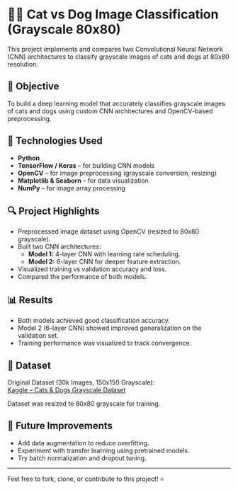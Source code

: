 # 🐶🐱 Cat vs Dog Image Classification (Grayscale 80x80)

This project implements and compares two Convolutional Neural Network (CNN) architectures to classify grayscale images of cats and dogs at 80x80 resolution.

## 🧠 Objective
To build a deep learning model that accurately classifies grayscale images of cats and dogs using custom CNN architectures and OpenCV-based preprocessing.

## 🧰 Technologies Used
- **Python**
- **TensorFlow / Keras** – for building CNN models
- **OpenCV** – for image preprocessing (grayscale conversion, resizing)
- **Matplotlib & Seaborn** – for data visualization
- **NumPy** – for image array processing

## 🔍 Project Highlights
- Preprocessed image dataset using OpenCV (resized to 80x80 grayscale).
- Built two CNN architectures:
  - **Model 1:** 4-layer CNN with learning rate scheduling.
  - **Model 2:** 6-layer CNN for deeper feature extraction.
- Visualized training vs validation accuracy and loss.
- Compared the performance of both models.

## 📊 Results
- Both models achieved good classification accuracy.
- Model 2 (6-layer CNN) showed improved generalization on the validation set.
- Training performance was visualized to track convergence.

## 📂 Dataset
Original Dataset (30k Images, 150x150 Grayscale):  
[Kaggle – Cats & Dogs Grayscale Dataset](https://www.kaggle.com/datasets/unmoved/30k-cats-and-dogs-150x150-greyscale)

Dataset was resized to 80x80 grayscale for training.

## 📌 Future Improvements
- Add data augmentation to reduce overfitting.
- Experiment with transfer learning using pretrained models.
- Try batch normalization and dropout tuning.

---

Feel free to fork, clone, or contribute to this project! ⭐

